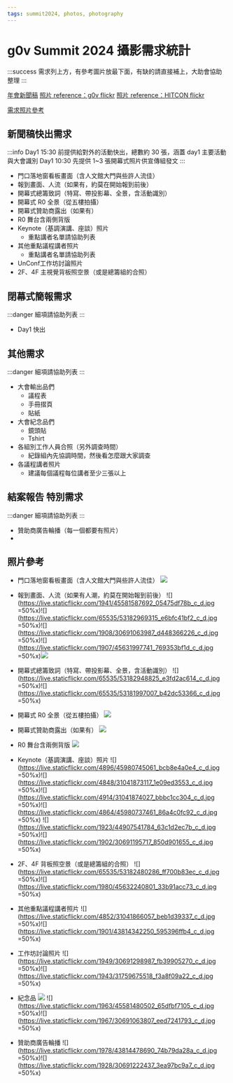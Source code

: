 ```yaml
---
tags: summit2024, photos, photography
---
```

# g0v Summit 2024 攝影需求統計

:::success
需求列上方，有參考圖片放最下面，有缺的請直接補上，大助會協助整理
:::

[年會新聞稿](https://docs.google.com/document/d/1ZBxTk34ZJomOjctqjgPQnjsunTIv0EgTsWbTqvY713I/edit)
[照片 reference：g0v flickr](https://www.flickr.com/photos/g0v)
[照片 reference：HITCON flickr](https://www.flickr.com/photos/hitcon/)

[需求照片參考](##照片參考)


## 新聞稿快出需求
:::info
Day1 15:30 前提供給對外的活動快出，總數約 30 張，涵蓋 day1 主要活動與大會識別
Day1 10:30 先提供 1~3 張開幕式照片供宣傳組發文
:::
- 門口落地窗看板畫面（含人文館大門與些許人流佳）
- 報到畫面、人流（如果有，約莫在開始報到前後）
- 開幕式總籌致詞（特寫、帶投影幕、全景，含活動識別）
- 開幕式 R0 全景（從五樓拍攝）
- 開幕式贊助商露出（如果有）
- R0 舞台含兩側背版
- Keynote（基調演講、座談）照片
    - 重點講者名單請協助列表
- 其他重點議程講者照片
    - 重點講者名單請協助列表
- UnConf工作坊討論照片
- 2F、4F 主視覺背板照空景（或是總籌組的合照）

## 閉幕式簡報需求
:::danger
 細項請協助列表
:::
- Day1 快出

## 其他需求
:::danger
 細項請協助列表
:::
- 大會輸出品們
    - 議程表
    - 手冊摺頁
    - 貼紙
- 大會紀念品們
    - 鏡頭貼
    - Tshirt
- 各組別工作人員合照（另外調查時間）
    - 紀錄組內先協調時間，然後看怎麼跟大家調查
- 各議程講者照片
    - 建議每個議程每位講者至少三張以上


## 結案報告    特別需求
:::danger
 細項請協助列表
:::
- 贊助商廣告輪播（每一個都要有照片）
-

## 照片參考
- 門口落地窗看板畫面（含人文館大門與些許人流佳）
![](https://s3-ap-northeast-1.amazonaws.com/g0v-hackmd-images/uploads/upload_faa4f7426880cd10d0414b5d7c586828.png)
- 報到畫面、人流（如果有人潮，約莫在開始報到前後）
![](https://live.staticflickr.com/1941/45581587692_05475df78b_c_d.jpg =50%x)![](https://live.staticflickr.com/65535/53182969315_e6bfc41bf2_c_d.jpg =50%x)![](https://live.staticflickr.com/1908/30691063987_d448366226_c_d.jpg =50%x)![](https://live.staticflickr.com/1907/45631997741_769353bf1d_c_d.jpg =50%x)![](https://live.staticflickr.com/1922/45581572992_e5973840f0_c_d.jpg)
- 開幕式總籌致詞（特寫、帶投影幕、全景，含活動識別）
![](https://live.staticflickr.com/65535/53182948825_e3fd2ac614_c_d.jpg =50%x)![](https://live.staticflickr.com/65535/53181997007_b42dc53366_c_d.jpg =50%x)
- 開幕式 R0 全景（從五樓拍攝）
![](https://live.staticflickr.com/1978/43814427250_9f5fb76882_c_d.jpg)
- 開幕式贊助商露出（如果有）
![](https://live.staticflickr.com/1935/44907613534_4cb21d6593_c_d.jpg)
- R0 舞台含兩側背版
![](https://live.staticflickr.com/1906/30690961587_65cd2dd765_c_d.jpg)
- Keynote（基調演講、座談）照片
![](https://live.staticflickr.com/4896/45980745061_bcb8e4a0e4_c_d.jpg =50%x)![](https://live.staticflickr.com/4848/31041873117_1e09ed3553_c_d.jpg =50%x)![](https://live.staticflickr.com/4914/31041874027_bbbc1cc304_c_d.jpg =50%x)![](https://live.staticflickr.com/4864/45980737461_86a4c0fc92_c_d.jpg =50%x)
![](https://live.staticflickr.com/1923/44907541784_63c1d2ec7b_c_d.jpg =50%x)![](https://live.staticflickr.com/1902/30691195717_850d901655_c_d.jpg =50%x)
- 2F、4F 背板照空景（或是總籌組的合照）
![](https://live.staticflickr.com/65535/53182480286_ff700b83ec_c_d.jpg =50%x)![](https://live.staticflickr.com/1980/45632240801_33b91acc73_c_d.jpg =50%x)
- 其他重點議程講者照片
![](https://live.staticflickr.com/4852/31041866057_beb1d39337_c_d.jpg =50%x)![](https://live.staticflickr.com/1901/43814342250_595396ffb4_c_d.jpg =50%x)
- 工作坊討論照片
![](https://live.staticflickr.com/1949/30691298987_fb39905270_c_d.jpg =50%x)![](https://live.staticflickr.com/1943/31759675518_f3a8f09a22_c_d.jpg =50%x)

- 紀念品
![](https://live.staticflickr.com/1924/44718370535_9a55410765_c_d.jpg)
![](https://live.staticflickr.com/1963/45581480502_65dfbf7105_c_d.jpg =50%x)![](https://live.staticflickr.com/1967/30691063807_eed7241793_c_d.jpg =50%x)
- 贊助商廣告輪播
![](https://live.staticflickr.com/1978/43814478690_74b79da28a_c_d.jpg =50%x)![](https://live.staticflickr.com/1928/30691222437_3ea97bc9a7_c_d.jpg =50%x)
